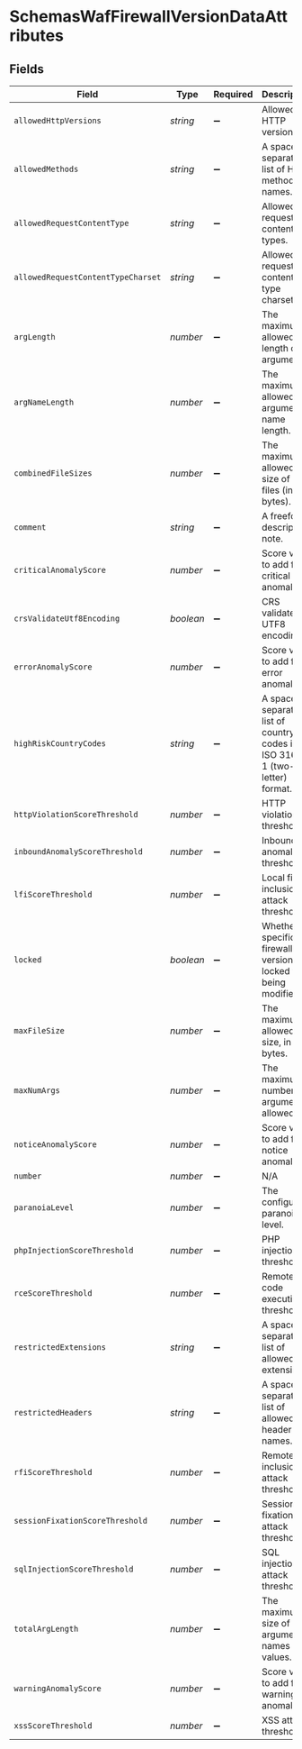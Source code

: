 # SchemasWafFirewallVersionDataAttributes


## Fields

| Field                                                                      | Type                                                                       | Required                                                                   | Description                                                                | Example                                                                    |
| -------------------------------------------------------------------------- | -------------------------------------------------------------------------- | -------------------------------------------------------------------------- | -------------------------------------------------------------------------- | -------------------------------------------------------------------------- |
| `allowedHttpVersions`                                                      | *string*                                                                   | :heavy_minus_sign:                                                         | Allowed HTTP versions.                                                     |                                                                            |
| `allowedMethods`                                                           | *string*                                                                   | :heavy_minus_sign:                                                         | A space-separated list of HTTP method names.                               |                                                                            |
| `allowedRequestContentType`                                                | *string*                                                                   | :heavy_minus_sign:                                                         | Allowed request content types.                                             |                                                                            |
| `allowedRequestContentTypeCharset`                                         | *string*                                                                   | :heavy_minus_sign:                                                         | Allowed request content type charset.                                      |                                                                            |
| `argLength`                                                                | *number*                                                                   | :heavy_minus_sign:                                                         | The maximum allowed length of an argument.                                 |                                                                            |
| `argNameLength`                                                            | *number*                                                                   | :heavy_minus_sign:                                                         | The maximum allowed argument name length.                                  |                                                                            |
| `combinedFileSizes`                                                        | *number*                                                                   | :heavy_minus_sign:                                                         | The maximum allowed size of all files (in bytes).                          |                                                                            |
| `comment`                                                                  | *string*                                                                   | :heavy_minus_sign:                                                         | A freeform descriptive note.                                               |                                                                            |
| `criticalAnomalyScore`                                                     | *number*                                                                   | :heavy_minus_sign:                                                         | Score value to add for critical anomalies.                                 |                                                                            |
| `crsValidateUtf8Encoding`                                                  | *boolean*                                                                  | :heavy_minus_sign:                                                         | CRS validate UTF8 encoding.                                                |                                                                            |
| `errorAnomalyScore`                                                        | *number*                                                                   | :heavy_minus_sign:                                                         | Score value to add for error anomalies.                                    |                                                                            |
| `highRiskCountryCodes`                                                     | *string*                                                                   | :heavy_minus_sign:                                                         | A space-separated list of country codes in ISO 3166-1 (two-letter) format. |                                                                            |
| `httpViolationScoreThreshold`                                              | *number*                                                                   | :heavy_minus_sign:                                                         | HTTP violation threshold.                                                  |                                                                            |
| `inboundAnomalyScoreThreshold`                                             | *number*                                                                   | :heavy_minus_sign:                                                         | Inbound anomaly threshold.                                                 |                                                                            |
| `lfiScoreThreshold`                                                        | *number*                                                                   | :heavy_minus_sign:                                                         | Local file inclusion attack threshold.                                     |                                                                            |
| `locked`                                                                   | *boolean*                                                                  | :heavy_minus_sign:                                                         | Whether a specific firewall version is locked from being modified.         |                                                                            |
| `maxFileSize`                                                              | *number*                                                                   | :heavy_minus_sign:                                                         | The maximum allowed file size, in bytes.                                   |                                                                            |
| `maxNumArgs`                                                               | *number*                                                                   | :heavy_minus_sign:                                                         | The maximum number of arguments allowed.                                   |                                                                            |
| `noticeAnomalyScore`                                                       | *number*                                                                   | :heavy_minus_sign:                                                         | Score value to add for notice anomalies.                                   |                                                                            |
| `number`                                                                   | *number*                                                                   | :heavy_minus_sign:                                                         | N/A                                                                        | 1                                                                          |
| `paranoiaLevel`                                                            | *number*                                                                   | :heavy_minus_sign:                                                         | The configured paranoia level.                                             |                                                                            |
| `phpInjectionScoreThreshold`                                               | *number*                                                                   | :heavy_minus_sign:                                                         | PHP injection threshold.                                                   |                                                                            |
| `rceScoreThreshold`                                                        | *number*                                                                   | :heavy_minus_sign:                                                         | Remote code execution threshold.                                           |                                                                            |
| `restrictedExtensions`                                                     | *string*                                                                   | :heavy_minus_sign:                                                         | A space-separated list of allowed file extensions.                         |                                                                            |
| `restrictedHeaders`                                                        | *string*                                                                   | :heavy_minus_sign:                                                         | A space-separated list of allowed header names.                            |                                                                            |
| `rfiScoreThreshold`                                                        | *number*                                                                   | :heavy_minus_sign:                                                         | Remote file inclusion attack threshold.                                    |                                                                            |
| `sessionFixationScoreThreshold`                                            | *number*                                                                   | :heavy_minus_sign:                                                         | Session fixation attack threshold.                                         |                                                                            |
| `sqlInjectionScoreThreshold`                                               | *number*                                                                   | :heavy_minus_sign:                                                         | SQL injection attack threshold.                                            |                                                                            |
| `totalArgLength`                                                           | *number*                                                                   | :heavy_minus_sign:                                                         | The maximum size of argument names and values.                             |                                                                            |
| `warningAnomalyScore`                                                      | *number*                                                                   | :heavy_minus_sign:                                                         | Score value to add for warning anomalies.                                  |                                                                            |
| `xssScoreThreshold`                                                        | *number*                                                                   | :heavy_minus_sign:                                                         | XSS attack threshold.                                                      |                                                                            |